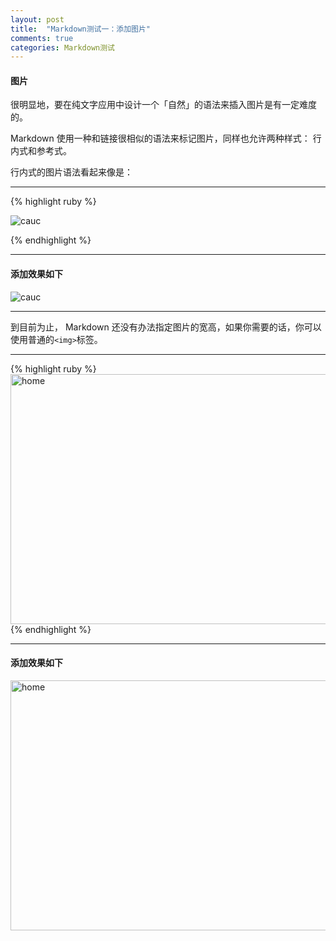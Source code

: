 ```yaml
---
layout: post
title:  "Markdown测试一：添加图片"
comments: true
categories: Markdown测试
---
```


#### 图片

很明显地，要在纯文字应用中设计一个「自然」的语法来插入图片是有一定难度的。

Markdown 使用一种和链接很相似的语法来标记图片，同样也允许两种样式： 行内式和参考式。

行内式的图片语法看起来像是：

---

{% highlight ruby %}

![cauc](https://luyuxuan1998.github.io/pictures/cauc.jpg)

{% endhighlight %}	

---

#### 添加效果如下

![cauc](https://luyuxuan1998.github.io/pictures/cauc.jpg)

---

到目前为止， Markdown 还没有办法指定图片的宽高，如果你需要的话，你可以使用普通的`<img>`标签。

---
{% highlight ruby %}
<img src="https://luyuxuan1998.github.io/pictures/home.jpg" alt="home" width="540" height="400">
{% endhighlight %}	

---
#### 添加效果如下

<img src="https://luyuxuan1998.github.io/pictures/home.jpg" alt="home" width="540" height="400">
